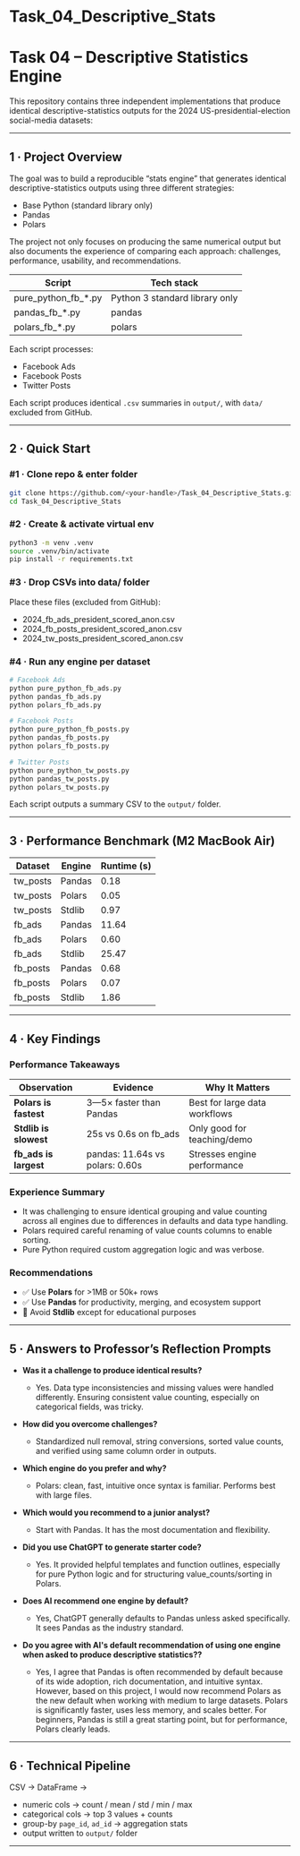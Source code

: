 # Task_04_Descriptive_Stats

# Task 04 – Descriptive Statistics Engine

This repository contains three independent implementations that produce identical descriptive-statistics outputs for the 2024 US-presidential-election social-media datasets:

---

## 1 · Project Overview

The goal was to build a reproducible “stats engine” that generates identical descriptive-statistics outputs using three different strategies:

* Base Python (standard library only)
* Pandas
* Polars

The project not only focuses on producing the same numerical output but also documents the experience of comparing each approach: challenges, performance, usability, and recommendations.

| Script                  | Tech stack                     |
| ----------------------- | ------------------------------ |
| pure\_python\_fb\_\*.py | Python 3 standard library only |
| pandas\_fb\_\*.py       | pandas                         |
| polars\_fb\_\*.py       | polars                         |

Each script processes:

* Facebook Ads
* Facebook Posts
* Twitter Posts

Each script produces identical `.csv` summaries in `output/`, with `data/` excluded from GitHub.

---

## 2 · Quick Start

### #1 · Clone repo & enter folder

```bash
git clone https://github.com/<your-handle>/Task_04_Descriptive_Stats.git
cd Task_04_Descriptive_Stats
```

### #2 · Create & activate virtual env

```bash
python3 -m venv .venv
source .venv/bin/activate
pip install -r requirements.txt
```

### #3 · Drop CSVs into data/ folder

Place these files (excluded from GitHub):

* 2024\_fb\_ads\_president\_scored\_anon.csv
* 2024\_fb\_posts\_president\_scored\_anon.csv
* 2024\_tw\_posts\_president\_scored\_anon.csv

### #4 · Run any engine per dataset

```bash
# Facebook Ads
python pure_python_fb_ads.py
python pandas_fb_ads.py
python polars_fb_ads.py

# Facebook Posts
python pure_python_fb_posts.py
python pandas_fb_posts.py
python polars_fb_posts.py

# Twitter Posts
python pure_python_tw_posts.py
python pandas_tw_posts.py
python polars_tw_posts.py
```

Each script outputs a summary CSV to the `output/` folder.

---

## 3 · Performance Benchmark (M2 MacBook Air)

| Dataset   | Engine | Runtime (s) |
| --------- | ------ | ----------- |
| tw\_posts | Pandas | 0.18        |
| tw\_posts | Polars | 0.05        |
| tw\_posts | Stdlib | 0.97        |
| fb\_ads   | Pandas | 11.64       |
| fb\_ads   | Polars | 0.60        |
| fb\_ads   | Stdlib | 25.47       |
| fb\_posts | Pandas | 0.68        |
| fb\_posts | Polars | 0.07        |
| fb\_posts | Stdlib | 1.86        |

---

## 4 · Key Findings

### Performance Takeaways

| Observation            | Evidence                        | Why It Matters                |
| ---------------------- | ------------------------------- | ----------------------------- |
| **Polars is fastest**  | 3—5× faster than Pandas         | Best for large data workflows |
| **Stdlib is slowest**  | 25s vs 0.6s on fb\_ads          | Only good for teaching/demo   |
| **fb\_ads is largest** | pandas: 11.64s vs polars: 0.60s | Stresses engine performance   |

### Experience Summary

* It was challenging to ensure identical grouping and value counting across all engines due to differences in defaults and data type handling.
* Polars required careful renaming of value counts columns to enable sorting.
* Pure Python required custom aggregation logic and was verbose.

### Recommendations

* ✅ Use **Polars** for >1MB or 50k+ rows
* ✅ Use **Pandas** for productivity, merging, and ecosystem support
* 🚫 Avoid **Stdlib** except for educational purposes

---

## 5 · Answers to Professor’s Reflection Prompts

* **Was it a challenge to produce identical results?**

  * Yes. Data type inconsistencies and missing values were handled differently. Ensuring consistent value counting, especially on categorical fields, was tricky.

* **How did you overcome challenges?**

  * Standardized null removal, string conversions, sorted value counts, and verified using same column order in outputs.

* **Which engine do you prefer and why?**

  * Polars: clean, fast, intuitive once syntax is familiar. Performs best with large files.

* **Which would you recommend to a junior analyst?**

  * Start with Pandas. It has the most documentation and flexibility.

* **Did you use ChatGPT to generate starter code?**

  * Yes. It provided helpful templates and function outlines, especially for pure Python logic and for structuring value\_counts/sorting in Polars.

* **Does AI recommend one engine by default?**

  * Yes, ChatGPT generally defaults to Pandas unless asked specifically. It sees Pandas as the industry standard.

* **Do you agree with AI's default recommendation of using one engine when asked to produce descriptive statistics??**

  * Yes, I agree that Pandas is often recommended by default because of its wide adoption, rich documentation, and intuitive syntax. However, based on this project, I would now recommend Polars as the new default when working with medium to large datasets. Polars is significantly faster, uses less memory, and scales better. For beginners, Pandas is still a great starting point, but for performance, Polars clearly leads.

---

## 6 · Technical Pipeline

CSV → DataFrame →

* numeric cols → count / mean / std / min / max
* categorical cols → top 3 values + counts
* group-by `page_id`, `ad_id` → aggregation stats
* output written to `output/` folder

---


